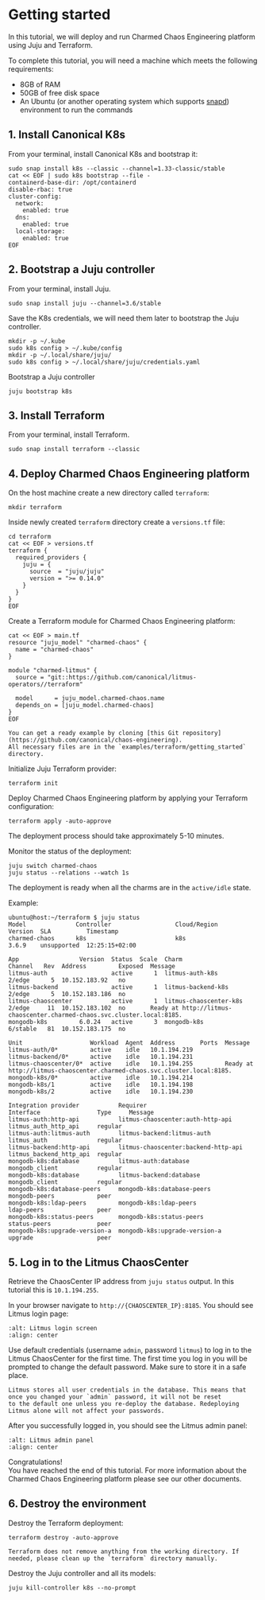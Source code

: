 # Getting started

In this tutorial, we will deploy and run Charmed Chaos Engineering platform using Juju and Terraform.

To complete this tutorial, you will need a machine which meets the following requirements:

- 8GB of RAM
- 50GB of free disk space
- An Ubuntu (or another operating system which supports [snapd]) environment to run the commands

## 1. Install Canonical K8s

From your terminal, install Canonical K8s and bootstrap it:

```shell
sudo snap install k8s --classic --channel=1.33-classic/stable
cat << EOF | sudo k8s bootstrap --file -
containerd-base-dir: /opt/containerd
disable-rbac: true
cluster-config:
  network:
    enabled: true
  dns:
    enabled: true
  local-storage:
    enabled: true
EOF
```

## 2. Bootstrap a Juju controller

From your terminal, install Juju.

```shell
sudo snap install juju --channel=3.6/stable
```

Save the K8s credentials, we will need them later to bootstrap the Juju controller.

```shell
mkdir -p ~/.kube
sudo k8s config > ~/.kube/config
mkdir -p ~/.local/share/juju/
sudo k8s config > ~/.local/share/juju/credentials.yaml
```

Bootstrap a Juju controller

```shell
juju bootstrap k8s
```

## 3. Install Terraform

From your terminal, install Terraform.

```shell
sudo snap install terraform --classic
```

## 4. Deploy Charmed Chaos Engineering platform

On the host machine create a new directory called `terraform`:

```shell
mkdir terraform
```

Inside newly created `terraform` directory create a `versions.tf` file:

```shell
cd terraform
cat << EOF > versions.tf
terraform {
  required_providers {
    juju = {
      source  = "juju/juju"
      version = ">= 0.14.0"
    }
  }
}
EOF
```

Create a Terraform module for Charmed Chaos Engineering platform:

```shell
cat << EOF > main.tf
resource "juju_model" "charmed-chaos" {
  name = "charmed-chaos"
}

module "charmed-litmus" {
  source = "git::https://github.com/canonical/litmus-operators//terraform"

  model      = juju_model.charmed-chaos.name
  depends_on = [juju_model.charmed-chaos]
}
EOF
```

```{note}
You can get a ready example by cloning [this Git repository](https://github.com/canonical/chaos-engineering).
All necessary files are in the `examples/terraform/getting_started` directory.
```

Initialize Juju Terraform provider:

```shell
terraform init
```

Deploy Charmed Chaos Engineering platform by applying your Terraform configuration:

```shell
terraform apply -auto-approve
```

<!--
This hidden block is here for documentation testing purposes and will not be rendered in the official documentation.
```shell
uv run --with jubilant python -c "import jubilant as j; j.Juju(model='charmed-chaos').wait(j.all_active, timeout=600)"
```
-->

The deployment process should take approximately 5-10 minutes.

Monitor the status of the deployment:

```console
juju switch charmed-chaos
juju status --relations --watch 1s
```

The deployment is ready when all the charms are in the `active/idle` state.

Example:

```console
ubuntu@host:~/terraform $ juju status
Model              Controller                  Cloud/Region                Version  SLA          Timestamp
charmed-chaos      k8s                         k8s                         3.6.9    unsupported  12:25:15+02:00

App                 Version  Status  Scale  Charm                   Channel   Rev  Address         Exposed  Message
litmus-auth                  active      1  litmus-auth-k8s         2/edge      5  10.152.183.92   no       
litmus-backend               active      1  litmus-backend-k8s      2/edge      5  10.152.183.186  no       
litmus-chaoscenter           active      1  litmus-chaoscenter-k8s  2/edge     11  10.152.183.102  no       Ready at http://litmus-chaoscenter.charmed-chaos.svc.cluster.local:8185.
mongodb-k8s         6.0.24   active      3  mongodb-k8s             6/stable   81  10.152.183.175  no       

Unit                   Workload  Agent  Address       Ports  Message
litmus-auth/0*         active    idle   10.1.194.219         
litmus-backend/0*      active    idle   10.1.194.231         
litmus-chaoscenter/0*  active    idle   10.1.194.255         Ready at http://litmus-chaoscenter.charmed-chaos.svc.cluster.local:8185.
mongodb-k8s/0*         active    idle   10.1.194.214         
mongodb-k8s/1          active    idle   10.1.194.198         
mongodb-k8s/2          active    idle   10.1.194.230         

Integration provider           Requirer                             Interface                Type     Message
litmus-auth:http-api           litmus-chaoscenter:auth-http-api     litmus_auth_http_api     regular  
litmus-auth:litmus-auth        litmus-backend:litmus-auth           litmus_auth              regular  
litmus-backend:http-api        litmus-chaoscenter:backend-http-api  litmus_backend_http_api  regular  
mongodb-k8s:database           litmus-auth:database                 mongodb_client           regular  
mongodb-k8s:database           litmus-backend:database              mongodb_client           regular  
mongodb-k8s:database-peers     mongodb-k8s:database-peers           mongodb-peers            peer     
mongodb-k8s:ldap-peers         mongodb-k8s:ldap-peers               ldap-peers               peer     
mongodb-k8s:status-peers       mongodb-k8s:status-peers             status-peers             peer     
mongodb-k8s:upgrade-version-a  mongodb-k8s:upgrade-version-a        upgrade                  peer
```

## 5. Log in to the Litmus ChaosCenter

Retrieve the ChaosCenter IP address from `juju status` output. In this tutorial this is `10.1.194.255`.

In your browser navigate to `http://{CHAOSCENTER_IP}:8185`. You should see Litmus login page:

```{image} ../images/litmus_login_screen.png
:alt: Litmus login screen
:align: center
```

Use default credentials (username `admin`, password `litmus`) to log in to the Litmus ChaosCenter for the first time. 
The first time you log in you will be prompted to change the default password. Make sure to store it in a safe place.

```{note}
Litmus stores all user credentials in the database. This means that once you changed your `admin` password, it will not be reset 
to the default one unless you re-deploy the database. Redeploying Litmus alone will not affect your passwords.
```

After you successfully logged in, you should see the Litmus admin panel:

```{image} ../images/litmus_admin_panel.png
:alt: Litmus admin panel
:align: center
```

Congratulations!<br>
You have reached the end of this tutorial. For more information about the Charmed Chaos Engineering platform please see our other documents.

## 6. Destroy the environment

Destroy the Terraform deployment:

```shell
terraform destroy -auto-approve
```

```{note}
Terraform does not remove anything from the working directory. If needed, please clean up the `terraform` directory manually.
```

Destroy the Juju controller and all its models:

```shell
juju kill-controller k8s --no-prompt
```

[snapd]: https://snapcraft.io/docs
